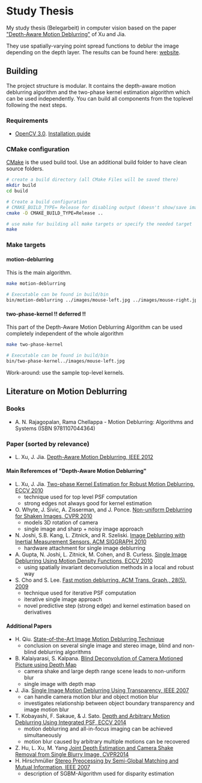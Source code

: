 # Study Thesis

My study thesis (Belegarbeit) in computer vision based on the paper ["Depth-Aware Motion Deblurring"][Xu12] of Xu and Jia.

They use spatially-varying point spread functions to deblur the image depending on the depth layer. The results can be found here: [website][Xu-website].


## Building

The project structure is modular. It contains the depth-aware motion deblurring algorithm and the two-phase kernel estimation algorithm which can be used independently. You can build all components from the toplevel following the next steps.


### Requirements

- [OpenCV 3.0](http://opencv.org/). [Installation guide][OpenCV-install]


### CMake configuration

[CMake](http://cmake.org/) is the used build tool. Use an additional build folder to have clean source folders.

```bash
# create a build directory (all CMake Files will be saved there)
mkdir build
cd build

# Create a build configuration
# CMAKE_BUILD_TYPE= Release for disabling output (doesn't show/save images ...)
cmake -D CMAKE_BUILD_TYPE=Release ..

# use make for building all make targets or specify the needed target
make
```


### Make targets

#### motion-deblurring

This is the main algorithm.

```bash
make motion-deblurring

# Executable can be found in build/bin
bin/motion-deblurring ../images/mouse-left.jpg ../images/mouse-right.jpg
```

#### two-phase-kernel  !! deferred !!

This part of the Depth-Aware Motion Deblurring Algorithm can be used completely independent of the whole algorithm

```bash
make two-phase-kernel

# Executable can be found in build/bin
bin/two-phase-kernel../images/mouse-left.jpg
```

Work-around: use the sample top-level kernels.


## Literature on Motion Deblurring

### Books

- A. N. Rajagopalan, Rama Chellappa - Motion Deblurring: Algorithms and Systems (ISBN 9781107044364)



### Paper (sorted by relevance)

- L. Xu, J. Jia. [Depth-Aware Motion Deblurring, IEEE 2012][Xu12]



#### Main Referemces of "Depth-Aware Motion Deblurring"

- L. Xu, J. Jia. [Two-phase Kernel Estimation for Robust Motion Deblurring, ECCV 2010][Xu10]
    - technique used for top level PSF computation
    - strong edges not always good for kernel estimation
- O. Whyte, J. Sivic, A. Zisserman, and J. Ponce.  [Non-uniform Deblurring for Shaken Images, CVPR 2010][Whyte10]
    - models 3D rotation of camera
    - single image and sharp + noisy image approach
- N. Joshi, S.B. Kang, L. Zitnick, and R. Szeliski. [Image Deblurring with Inertial Measurement Sensors. ACM SIGGRAPH 2010][Joshi10]
    - hardware attachment for single image deblurring
- A. Gupta, N. Joshi, L. Zitnick, M. Cohen, and B. Curless. [Single Image Deblurring Using Motion Density Functions, ECCV 2010][Gupta10]
    - using spatially invariant deconvolution methods in a local and robust way
- S. Cho and S. Lee. [Fast motion deblurring. ACM Trans. Graph., 28(5), 2009][Cho09]
    - technique used for iterative PSF computation
    - iterative single image approach
    - novel predictive step (strong edge) and kernel estimation based on derivatives



#### Additional Papers

- H. Qiu. [State-of-the-Art Image Motion Deblurring Technique][Qiu]
    - conclusion on several single image and stereo image, blind and non-blind deblurring algorithms
- B. Kalaiyarasi, S. Kalpana. [Blind Deconvolution of Camera Motioned Picture using Depth Map][Kalaiyarashi2012]
    - camera shake and large depth range scene leads to non-uniform blur
    - single image with depth map
- J. Jia. [Single Image Motion Deblurring Using Transparency, IEEE 2007][Jia2007]
    - can handle camera motion blur and object motion blur
    - investigates relationship between object boundary transparency and image motion blur
- T. Kobayashi, F. Sakaue, & J. Sato. [Depth and Arbitrary Motion Deblurring Using Integrated PSF, ECCV 2014][Kobayashi14]
    - motion deblurring and all-in-focus imaging can be achieved simultaneously
    - motion blur caused by arbitrary multiple motions can be recovered
- Z. Hu, L. Xu, M. Yang [Joint Depth Estimation and Camera Shake Removal from Single Blurry Image, CVPR2014][Hu2014]
- H. Hirschmüller [Stereo Preocessing by Semi-Global Matching and Mutual Information, IEEE 2007][Hirschmüller2007]
    - description of SGBM-Algorithm used for disparity estimation



[Cho09]: http://rosaec.snu.ac.kr/publish/2009/ID/ChLe-SIGGRAPH-2009.pdf
[Gupta10]: http://grail.cs.washington.edu/projects/mdf_deblurring/gupta_mdf_deblurring.pdf
[Hirschmüller2007]: http://core.ac.uk/download/pdf/11134866.pdf
[Hu2014]: https://eng.ucmerced.edu/people/zhu/CVPR14_deblurdepth.pdf
[Jia2007]: http://www.cse.cuhk.edu.hk/~leojia/all_final_papers/motion_deblur_cvpr07.pdf
[Joshi10]: http://202.114.89.42/resource/pdf/7570.pdf
[Kalaiyarashi2012]: http://ijarece.org/wp-content/uploads/2015/02/IJARECE-VOL-4-ISSUE-2-142-148.pdf
[Kobayashi14]: http://vigir.missouri.edu/~gdesouza/Research/Conference_CDs/ECCV_2014/workshops/w14/Kobayashi-et-al-LF4CV2014.pdf
[Qiu]: http://iwct.sjtu.edu.cn/Personal/xwang8/research/hang/State-of-the-Art%20Image%20Motion%20Deblurring.pdf
[Whyte10]: http://www.di.ens.fr/willow/pdfs/cvpr10d.pdf
[Xu10]: http://citeseerx.ist.psu.edu/viewdoc/download?doi=10.1.1.170.6990&rep=rep1&type=pdf
[Xu12]: http://www.cse.cuhk.edu.hk/leojia/papers/depth_deblur_iccp12.pdf

[Xu-website]: https://appsrv.cse.cuhk.edu.hk/~leojia/projects/nonuniform_deblur/index.html

[OpenCV-install]: http://docs.opencv.org/3.0-beta/doc/tutorials/introduction/table_of_content_introduction/table_of_content_introduction.html#table-of-content-introduction
